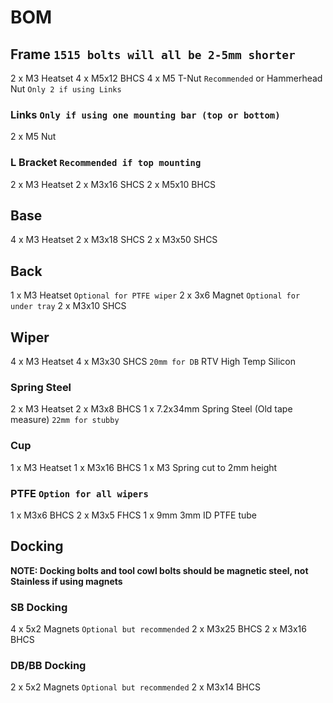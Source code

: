 # BOM

## Frame `1515 bolts will all be 2-5mm shorter`
2 x M3 Heatset
4 x M5x12 BHCS
4 x M5 T-Nut `Recommended` or Hammerhead Nut `Only 2 if using Links`

### Links `Only if using one mounting bar (top or bottom)`
2 x M5 Nut

### L Bracket `Recommended if top mounting`
2 x M3 Heatset
2 x M3x16 SHCS
2 x M5x10 BHCS

## Base
4 x M3 Heatset
2 x M3x18 SHCS
2 x M3x50 SHCS

## Back
1 x M3 Heatset `Optional for PTFE wiper`
2 x 3x6 Magnet `Optional for under tray`
2 x M3x10 SHCS

## Wiper
4 x M3 Heatset
4 x M3x30 SHCS `20mm for DB`
RTV High Temp Silicon

### Spring Steel
2 x M3 Heatset
2 x M3x8 BHCS
1 x 7.2x34mm Spring Steel (Old tape measure) `22mm for stubby`

### Cup
1 x M3 Heatset
1 x M3x16 BHCS
1 x M3 Spring cut to 2mm height

### PTFE `Option for all wipers`
1 x M3x6 BHCS
2 x M3x5 FHCS
1 x 9mm 3mm ID PTFE tube

## Docking

**NOTE: Docking bolts and tool cowl bolts should be magnetic steel, not Stainless if using magnets**

### SB Docking
4 x 5x2 Magnets `Optional but recommended`
2 x M3x25 BHCS
2 x M3x16 BHCS

### DB/BB Docking
2 x 5x2 Magnets `Optional but recommended`
2 x M3x14 BHCS